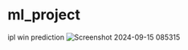 # ml_project
ipl win prediction
![Screenshot 2024-09-15 085315](https://github.com/user-attachments/assets/0178e9c0-7321-4ca7-a03f-208d1d81d6c3)
